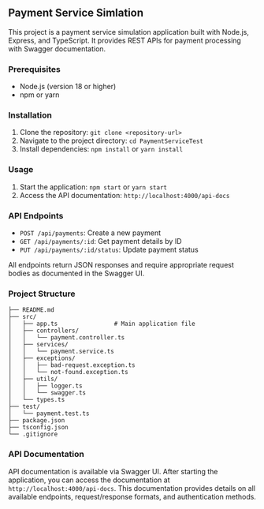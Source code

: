 ## Payment Service Simlation

This project is a payment service simulation application built with Node.js, Express, and TypeScript. It provides REST APIs for payment processing with Swagger documentation.

### Prerequisites

*   Node.js (version 18 or higher)
*   npm or yarn

### Installation

1.  Clone the repository: `git clone <repository-url>`
2.  Navigate to the project directory: `cd PaymentServiceTest`
3.  Install dependencies: `npm install` or `yarn install`

### Usage

1.  Start the application: `npm start` or `yarn start`
2.  Access the API documentation: `http://localhost:4000/api-docs`

### API Endpoints

*   `POST /api/payments`: Create a new payment
*   `GET /api/payments/:id`: Get payment details by ID
*   `PUT /api/payments/:id/status`: Update payment status

All endpoints return JSON responses and require appropriate request bodies as documented in the Swagger UI.

### Project Structure

```
├── README.md
├── src/
│   ├── app.ts                # Main application file
│   ├── controllers/
│   │   └── payment.controller.ts
│   ├── services/
│   │   └── payment.service.ts
│   ├── exceptions/
│   │   ├── bad-request.exception.ts
│   │   └── not-found.exception.ts
│   ├── utils/
│   │   ├── logger.ts
│   │   └── swagger.ts
│   └── types.ts
├── test/
│   └── payment.test.ts
├── package.json
├── tsconfig.json
└── .gitignore
```

### API Documentation

API documentation is available via Swagger UI. After starting the application, you can access the documentation at `http://localhost:4000/api-docs`. This documentation provides details on all available endpoints, request/response formats, and authentication methods.
